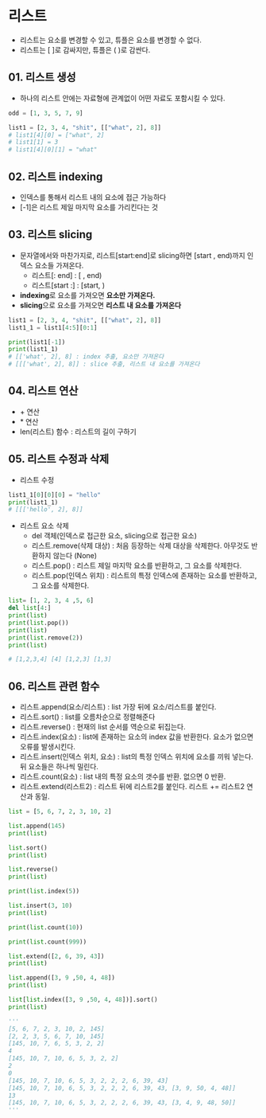 # 리스트
  - 리스트는 요소를 변경할 수 있고, 튜플은 요소를 변경할 수 없다.
  - 리스트는 [ ]로 감싸지만, 튜플은 ( )로 감싼다.
 
## 01. 리스트 생성
  - 하나의 리스트 안에는 자료형에 관계없이 어떤 자료도 포함시킬 수 있다.

```python
odd = [1, 3, 5, 7, 9]

list1 = [2, 3, 4, "shit", [["what", 2], 8]]
# list1[4][0] = ["what", 2]
# list1[1] = 3
# list1[4][0][1] = "what"
```

## 02. 리스트 indexing
  - 인덱스를 통해서 리스트 내의 요소에 접근 가능하다
  - [-1]은 리스트 제일 마지막 요소를 가리킨다는 것

## 03. 리스트 slicing
  - 문자열에서와 마찬가지로, 리스트[start:end]로 slicing하면 [start , end)까지 인덱스 요소들 가져온다.
    - 리스트[: end] : [ , end)
    - 리스트[start :] : [start, )
  - **indexing**로 요소를 가져오면 **요소만 가져온다.**
  - **slicing**으로 요소를 가져오면 **리스트 내 요소를 가져온다**

```python
list1 = [2, 3, 4, "shit", [["what", 2], 8]]
list1_1 = list1[4:5][0:1]

print(list1[-1])
print(list1_1)
# [['what', 2], 8] : index 추출, 요소만 가져온다 
# [[['what', 2], 8]] : slice 추출, 리스트 내 요소를 가져온다 
```

## 04. 리스트 연산
  - \+ 연산
  - \* 연산
  - len(리스트) 함수 : 리스트의 길이 구하기

## 05. 리스트 수정과 삭제
  - 리스트 수정

```python
list1_1[0][0][0] = "hello"
print(list1_1)
# [[['hello', 2], 8]]
```

  - 리스트 요소 삭제
    - del 객체(인덱스로 접근한 요소, slicing으로 접근한 요소)
    - 리스트.remove(삭제 대상) : 처음 등장하는 삭제 대상을 삭제한다. 아무것도 반환하지 않는다 (None)
    - 리스트.pop() : 리스트 제일 마지막 요소를 반환하고, 그 요소를 삭제한다.
    - 리스트.pop(인덱스 위치) : 리스트의 특정 인덱스에 존재하는 요소를 반환하고, 그 요소를 삭제한다.

```python
list= [1, 2, 3, 4 ,5, 6]
del list[4:]
print(list)
print(list.pop())
print(list)
print(list.remove(2))
print(list)

# [1,2,3,4] [4] [1,2,3] [1,3]
```

## 06. 리스트 관련 함수
  - 리스트.append(요소/리스트) : list 가장 뒤에 요소/리스트를 붙인다.
  - 리스트.sort() : list를 오름차순으로 정렬해준다
  - 리스트.reverse() : 현재의 list 순서를 역순으로 뒤집는다.
  - 리스트.index(요소) : list에 존재하는 요소의 index 값을 반환한다. 요소가 없으면 오류를 발생시킨다.
  - 리스트.insert(인덱스 위치, 요소) : list의 특정 인덱스 위치에 요소를 끼워 넣는다. 뒤 요소들은 하나씩 밀린다.
  - 리스트.count(요소) : list 내의 특정 요소의 갯수를 반환. 없으면 0 반환.
  - 리스트.extend(리스트2) : 리스트 뒤에 리스트2를 붙인다. 리스트 += 리스트2 연산과 동일.

```python
list = [5, 6, 7, 2, 3, 10, 2]

list.append(145)
print(list)

list.sort()
print(list)

list.reverse()
print(list)

print(list.index(5))

list.insert(3, 10)
print(list)

print(list.count(10))

print(list.count(999))

list.extend([2, 6, 39, 43])
print(list)

list.append([3, 9 ,50, 4, 48])
print(list)

list[list.index([3, 9 ,50, 4, 48])].sort()
print(list)

'''
[5, 6, 7, 2, 3, 10, 2, 145]
[2, 2, 3, 5, 6, 7, 10, 145]
[145, 10, 7, 6, 5, 3, 2, 2]
4
[145, 10, 7, 10, 6, 5, 3, 2, 2]
2
0
[145, 10, 7, 10, 6, 5, 3, 2, 2, 2, 6, 39, 43]
[145, 10, 7, 10, 6, 5, 3, 2, 2, 2, 6, 39, 43, [3, 9, 50, 4, 48]]
13
[145, 10, 7, 10, 6, 5, 3, 2, 2, 2, 6, 39, 43, [3, 4, 9, 48, 50]]
'''
```

















